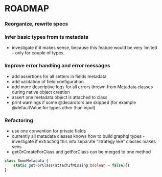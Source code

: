 # ROADMAP

### Reorganize, rewrite specs

### Infer basic types from ts metadata
- investigate if it makes sense, because this feature would be very limited - only for couple of types.

### Improve error handling and error messages
- add assertions for all setters in fields metadata
- add validation of field configuration
- add more descriptive logs for all errors thrown from Metadata classes during native object creation
- assert one metadata object is attached to class
- print warnings if some @decarotors are skipped (for example @defaultValue for types other than input)

### Refactoring
- use one convention for private fields
- currently all metadata classes knows how to build graphql types - investigate if extracting this into separate "strategy like" classes makes sens
- getOrCreateForClass and getForClass can be merged to one method
```typescript
class SomeMetadata {
    static getForClass(attachIfMissing:boolean = false){}
}
```